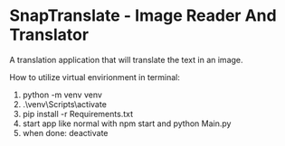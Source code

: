 # SnapTranslate - Image Reader And Translator
 A translation application that will translate the text in an image.




How to utilize virtual envirionment in terminal:

1. python -m venv venv
2. .\venv\Scripts\activate
3. pip install -r Requirements.txt
4. start app like normal with npm start and python Main.py
5. when done: deactivate